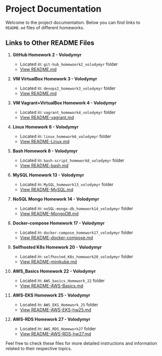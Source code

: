 # Project Documentation

Welcome to the project documentation. Below you can find links to  `README.md` files of different homeworks.
## Links to Other README Files

1. **GitHub Homework 2 - Volodymyr**
    - Located in: `git-hub_homewoork2_volodymyr` folder
    - [View README.md](./git-hub_homewoork2_volodymyr/README.md)

2. **VM VirtualBox Homework 3 - Volodymyr**
    - Located in: `devops2_homework3_volodymyr` folder
    - [View README.md](./devops2_homework3_volodymyr/README.md)

3. **VM Vagrant+VirtualBox Homework 4 - Volodymyr**
   - Located in: `vagrant_homework4_volodymyr` folder
   - [View README-vagrant.md](./vagrant_homework4_volodymyr/README-vagrant.md)

4. **Linux Homework 6 - Volodymyr**
   - Located in: `linux_homework6_volodymyr` folder
   - [View README-Linux.md](./linux_homework6_volodymyr/README-Linux.md)

5. **Bash Homework 8 - Volodymyr**
   - Located in: `bash-script_homework8_volodymyr` folder
   - [View README-bash.md](./bash-script_homework8_volodymyr/README-bash.md)

6. **MySQL Homework 13 - Volodymyr**
   - Located in: `MySQL_homework13_volodymyr` folder
   - [View README-MySQL.md](./MySQL_homework13_volodymyr/README-MySQL.md)

7. **NoSQL Mongo Homework 14 - Volodymyr**
   - Located in: `noSQL-mongo-db_homework14_volodymyr` folder
   - [View README-MongoDB.md](./noSQL-mongo-db_homework14_volodymyr/README-MongoDB.md)

8. **Docker-compose Homework 17 - Volodymyr**
   - Located in: `docker-compose_homework17_volodymyr` folder
   - [View README-docker-compose.md](./docker-compose_homework17_volodymyr/README-docker-compose.md)

9. **Selfhosted K8s Homework 20 - Volodymyr**
   - Located in: `selfhosted_K8s_homework20_volodymyr` folder
   - [View README-minikube.md](./selfhosted_K8s_homework20_volodymyr/README-minikube.md)
   
10. **AWS_Basics Homework 22 - Volodymyr**
    - Located in: `AWS_basics_Homework_22` folder
    - [View README-AWS-Basics.md](./AWS_basics_Homework_22/README-AWS-Basics.md)

11. **AWS-EKS Homework 25 - Volodymyr**
    - Located in: `AWS_EKS_Homework_25` folder
    - [View README-AWS-EKS-hw25.md](./AWS_EKS_Homework_25/README-AWS-EKS-hw25.md)

12. **AWS-RDS Homework 27 - Volodymyr**
    - Located in: `AWS_RDS_Homework27` folder
    - [View README-AWS-RDS-hw27.md](./AWS_RDS_Homework27/README-AWS-RDS-hw27.md)

Feel free to check these files for more detailed instructions and information related to their respective topics.
